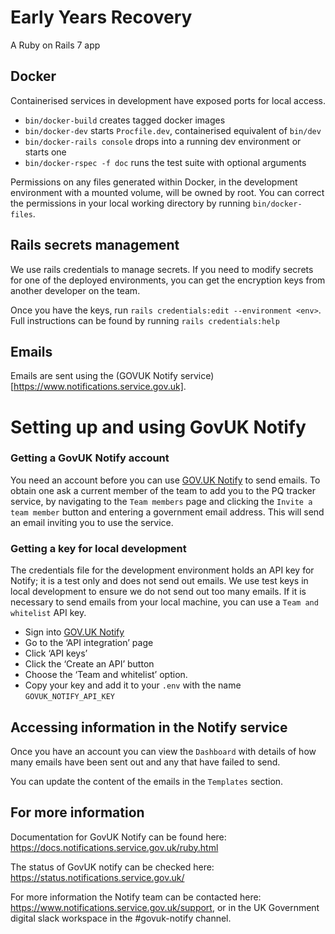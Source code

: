 # Early Years Recovery

A Ruby on Rails 7 app







## Docker

Containerised services in development have exposed ports for local access.

- `bin/docker-build` creates tagged docker images
- `bin/docker-dev` starts `Procfile.dev`, containerised equivalent of `bin/dev`
- `bin/docker-rails console` drops into a running dev environment or starts one
- `bin/docker-rspec -f doc` runs the test suite with optional arguments

Permissions on any files generated within Docker, in the development environment with a mounted volume, will be owned by root.
You can correct the permissions in your local working directory by running `bin/docker-files`.

## Rails secrets management

We use rails credentials to manage secrets. If you need to modify secrets for one of the deployed environments, you can get the encryption keys from another developer on the team.

Once you have the keys, run `rails credentials:edit --environment <env>`. Full instructions can be found by running `rails credentials:help`

## Emails

Emails are sent using the (GOVUK Notify service)[https://www.notifications.service.gov.uk].
# Setting up and using GovUK Notify

### Getting a GovUK Notify account

You need an account before you can use [GOV.UK Notify](https://www.notifications.service.gov.uk) to send emails. To obtain one ask a current member of the team to add you to the PQ tracker service, by navigating to the `Team members` page and clicking the `Invite a team member` button and entering a government email address. This will send an email inviting you to use the service.

### Getting a key for local development

The credentials file for the development environment holds an API key for Notify; it is a test only and does not send out emails. We use test keys in local development to ensure we do not send out too many emails. If it is necessary to send emails from your local machine, you can use a `Team and whitelist` API key.

- Sign into [GOV.UK Notify](https://www.notifications.service.gov.uk)
- Go to the ‘API integration’ page
- Click ‘API keys’
- Click the ‘Create an API’ button
- Choose the ‘Team and whitelist’ option.
- Copy your key and add it to your `.env` with the name `GOVUK_NOTIFY_API_KEY`


## Accessing information in the Notify service

Once you have an account you can view the `Dashboard` with details of how many emails have been sent out and any that have failed to send. 

You can update the content of the emails in the `Templates` section.

## For more information

Documentation for GovUK Notify can be found here: https://docs.notifications.service.gov.uk/ruby.html

The status of GovUK notify can be checked here: https://status.notifications.service.gov.uk/

For more information the Notify team can be contacted here: https://www.notifications.service.gov.uk/support, or in the UK Government digital slack workspace in the #govuk-notify channel.
